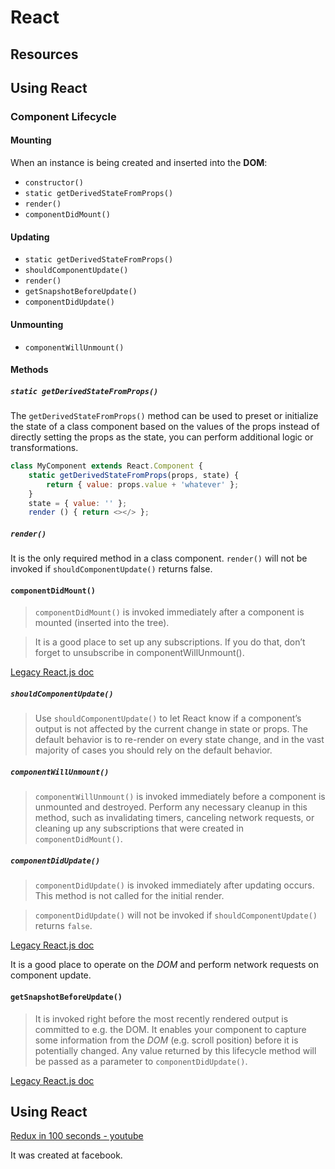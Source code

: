 # React

## Resources

## Using React


### Component Lifecycle

#### Mounting

When an instance is being created and inserted into the **DOM**:

- `constructor()`
- `static getDerivedStateFromProps()`
- `render()`
- `componentDidMount()`

#### Updating

- `static getDerivedStateFromProps()`
- `shouldComponentUpdate()`
- `render()`
- `getSnapshotBeforeUpdate()`
- `componentDidUpdate()`

#### Unmounting

- `componentWillUnmount()`

#### Methods

##### `static getDerivedStateFromProps()`

The `getDerivedStateFromProps()` method can be used to preset or initialize the state of a class component based on the values of the props instead of directly setting the props as the state, you can perform additional logic or transformations.

```js
class MyComponent extends React.Component {
	static getDerivedStateFromProps(props, state) {
		return { value: props.value + 'whatever' };
	}
	state = { value: '' };
	render () { return <></> };
```

##### `render()`

It is the only required method in a class component.
`render()` will not be invoked if `shouldComponentUpdate()` returns false.


#### `componentDidMount()`

>`componentDidMount()` is invoked immediately after a component is mounted (inserted into the tree). 

>It is a good place to set up any subscriptions. If you do that, don’t forget to unsubscribe in componentWillUnmount().

[Legacy React.js doc](https://legacy.reactjs.org/docs/react-component.html#componentdidmount)

##### `shouldComponentUpdate()`

>Use `shouldComponentUpdate()` to let React know if a component’s output is not affected by the current change in state or props. The default behavior is to re-render on every state change, and in the vast majority of cases you should rely on the default behavior.

##### `componentWillUnmount()`

>`componentWillUnmount()` is invoked immediately before a component is unmounted and destroyed. Perform any necessary cleanup in this method, such as invalidating timers, canceling network requests, or cleaning up any subscriptions that were created in `componentDidMount()`.

##### `componentDidUpdate()`

>`componentDidUpdate()` is invoked immediately after updating occurs. This method is not called for the initial render.

> `componentDidUpdate()` will not be invoked if `shouldComponentUpdate()` returns `false`.
 
[Legacy React.js doc](https://legacy.reactjs.org/docs/react-component.html#componentdidupdate)

It is a good place to operate on the *DOM* and perform network requests on component update.

#### `getSnapshotBeforeUpdate()`

>It is invoked right before the most recently rendered output is committed to e.g. the DOM. It enables your component to capture some information from the *DOM* (e.g. scroll position) before it is potentially changed. Any value returned by this lifecycle method will be passed as a parameter to `componentDidUpdate()`.

[Legacy React.js doc](https://legacy.reactjs.org/docs/react-component.html#getsnapshotbeforeupdate)



## Using React

[Redux in 100 seconds - youtube](https://www.youtube.com/watch?v=_shA5Xwe8_4)

It was created at facebook.